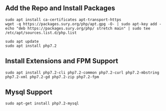 ## Add the Repo and Install Packages

```
sudo apt install ca-certificates apt-transport-https 
wget -q https://packages.sury.org/php/apt.gpg -O- | sudo apt-key add -
echo "deb https://packages.sury.org/php/ stretch main" | sudo tee /etc/apt/sources.list.d/php.list

sudo apt update
sudo apt install php7.2
```

## Install Extensions and FPM Support
```
sudo apt install php7.2-cli php7.2-common php7.2-curl php7.2-mbstring php7.2-xml php7.2-gd php7.2-zip php7.2-fpm
```

## Mysql Support
```
sudo apt-get install php7.2-mysql
```
